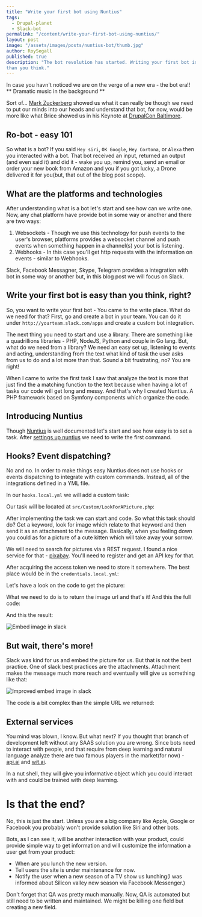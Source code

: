 ```yaml
---
title: "Write your first bot using Nuntius"
tags:
  - Drupal-planet
  - Slack-bot
permalink: "/content/write-your-first-bot-using-nuntius/"
layout: post
image: "/assets/images/posts/nuntius-bot/thumb.jpg"
author: RoySegall
published: true
description: "The bot revolution has started. Writing your first bot is easy
than you think."
---
```

In case you havn't noticed we are on the verge of a new era - the bot era!!
** Dramatic music in the background **

Sort of... [Mark Zuckerberg](https://www.youtube.com/watch?v=4na-wZte6Co) showed
us what it can really be though we need to put our minds into our heads and
understand that bot, for now, would be more like what Brice showed us in his
Keynote at [DrupalCon Baltimore](https://youtu.be/q25eaJHpXFo?t=1h7m30s).

## Ro-bot - easy 101
So what is a bot? If you said `Hey siri`, `OK Google`, `Hey Cortona`, or `Alexa`
then you interacted with a bot. That bot received an input, returned an output
(and even said it) and did it - wake you up, remind you, send an email or order
your new book from Amazon and you if you got lucky, a Drone delivered it for
you(but, that out of the blog post scope).

## What are the platforms and technologies
After understanding what is a bot let's start and see how can we write one. Now,
any chat platform have provide bot in some way or another and there are two
ways:
1. Websockets - Though we use this technology for push events to the user's
browser, platforms provides a websocket channel and push events when something
happen in a channel(s) your bot is listening.
2. Webhooks - In this case you'll get http requests with the information on
events - similar to Webhooks.

Slack, Facebook Messagner, Skype, Telegram provides a integration with bot in
some way or another but, in this blog post we will focus on Slack.

## Write your first bot is easy than you think, right?
So, you want to write your first bot - You came to the write place. What do we
need for that? First, go and create a bot in your team. You can do it under
`http://yourteam.slack.com/apps` and create a custom bot integration.

The next thing you need to start and use a library. There are something like a
quadrillions libraries - PHP, NodeJS, Python and couple in Go lang. But, what do
we need from a library? We need an easy set up, listening to events and acting,
understanding from the text what kind of task the user asks from us to do and
a lot more than that. Sound a bit frustrating, no? You are right!

When I came to write the first task I saw that analyze the text is more that
just find the a matching function to the text because when having a lot of tasks
our code will get long and messy. And that's why I created Nuntius. A PHP
framework based on Symfony components which organize the code.

## Introducing Nuntius
Though [Nuntius](http://nuntius.xyz) is well documented let's start and see how
easy is to set a task. After
[settings up nuntius](http://nuntius.xyz/Nuntius_Slack_Bot.html) we need to
write the first command.

## Hooks? Event dispatching?
No and no. In order to make things easy Nuntius does not use hooks or events
dispatching to integrate with custom commands. Instead, all of the integrations
defined in a YML file.

In our `hooks.local.yml` we will add a custom task:
<script src="https://gist.github.com/RoySegall/8b6f57d49281352b6f5217c902d2c023.js"></script>

Our task will be located at `src/Custom/LookForAPicture.php`:
<script src="https://gist.github.com/RoySegall/2bf556c2994b0bc89bc5ede26605f366.js"></script>

After implementing the task we can start and code. So what this task should do?
Get a keyword, look for image which relate to that keyword and then send it as
an attachment to the message. Basically, when you feeling down you could as for
a picture of a cute kitten which will take away your sorrow.

We will need to search for pictures via a REST request. I found a nice service
for that - [pixabay](https://pixabay.com). You'll need to register and get an
API key for that.

After acquiring the access token we need to store it somewhere. The best place
would be in the `credentials.local.yml`:

<script src="https://gist.github.com/RoySegall/53be42b81314186a5e308cb8fad3cad3.js"></script>

Let's have a look on the code to get the picture:

<script src="https://gist.github.com/RoySegall/d648637cf5518ab3f5e06dec704d2621.js"></script>

 What we need to do is to return the image url and that's it! And this the full
 code:

<script src="https://gist.github.com/RoySegall/94a3fbae852dbbfa26c0bbfe20436472.js"></script>

And this the result:

![Embed image in slack](/assets/images/posts/nuntius-bot/image.jpg)

## But wait, there's more!
Slack was kind for us and embed the picture for us. But that is not the best
practice. One of slack best practices are the attachments. Attachment makes the
message much more reach and eventually will give us something like that:

![Improved embed image in slack](/assets/images/posts/nuntius-bot/better_image.jpg)

The code is a bit complex than the simple URL we returned:
<script src="https://gist.github.com/RoySegall/b872dccfb12c01cbd2fa080c27fd281b.js"></script>

## External services

You mind was blown, I know. But what next? If you thought that branch of
development left without any SAAS solution you are wrong. Since bots need to
interact with people, and that require from deep learning and natural language
analyze there are two famous players in the market(for now) -
[api.ai](https://api.ai) and [wit.ai](https://wit.ai).

In a nut shell, they will give you informative object which you could interact
with and could be trained with deep learning.

# Is that the end?
No, this is just the start. Unless you are a big company like Apple, Google or
Facebook you probably won't provide solution like Siri and other bots.

Bots, as I can see it, will be another interaction with your product, could
provide simple way to get information and will customize the information a user
get from your product:
* When are you lunch the new version.
* Tell users the site is under maintenance for now.
* Notify the user when a new season of a TV show us lunching(I was informed
about Silicon valley new season via Facebook Messenger.)

Don't forget that QA was pretty much manually. Now, QA is automated but still
need to be written and maintained. We might be killing one field but creating a
new field.
